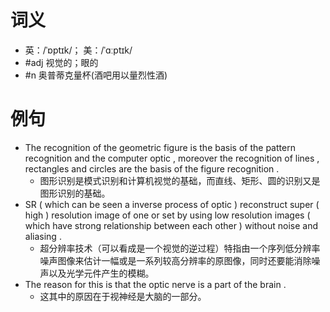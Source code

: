 # 词义
- 英：/ˈɒptɪk/； 美：/ˈɑːptɪk/
- #adj 视觉的；眼的
- #n 奥普蒂克量杯(酒吧用以量烈性酒)
# 例句
- The recognition of the geometric figure is the basis of the pattern recognition and the computer optic , moreover the recognition of lines , rectangles and circles are the basis of the figure recognition .
	- 图形识别是模式识别和计算机视觉的基础，而直线、矩形、圆的识别又是图形识别的基础。
- SR ( which can be seen a inverse process of optic ) reconstruct super ( high ) resolution image of one or set by using low resolution images ( which have strong relationship between each other ) without noise and aliasing .
	- 超分辨率技术（可以看成是一个视觉的逆过程）特指由一个序列低分辨率噪声图像来估计一幅或是一系列较高分辨率的原图像，同时还要能消除噪声以及光学元件产生的模糊。
- The reason for this is that the optic nerve is a part of the brain .
	- 这其中的原因在于视神经是大脑的一部分。
